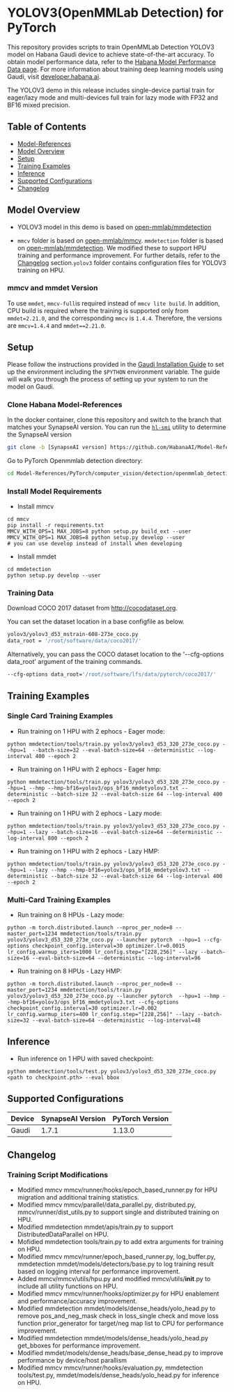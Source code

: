 # YOLOV3(OpenMMLab Detection) for PyTorch
This repository provides scripts to train OpenMMLab Detection YOLOV3 model on Habana Gaudi device to achieve state-of-the-art accuracy. To obtain model performance data, refer to the [Habana Model Performance Data page](https://developer.habana.ai/resources/habana-training-models/#performance).
For more information about training deep learning models using Gaudi, visit [developer.habana.ai](https://developer.habana.ai/resources/).

The YOLOV3 demo in this release includes single-device partial train for eager/lazy mode and multi-devices full train for lazy mode with FP32 and BF16 mixed precision.

## Table of Contents
- [Model-References](../../../../README.md)
- [Model Overview](#model-overview)
- [Setup](#setup)
- [Training Examples](#training-examples)
- [Inference](#inference)
- [Supported Configurations](#supported-configurations)
- [Changelog](#changelog)


## Model Overview
- YOLOV3 model in this demo is based on [open-mmlab/mmdetection](https://github.com/open-mmlab/mmdetection/tree/master/configs/yolo)

- `mmcv` folder is based on  [open-mmlab/mmcv](https://github.com/open-mmlab/mmcv/tree/v1.4.4). `mmdetection` folder is based on [open-mmlab/mmdetection](https://github.com/open-mmlab/mmdetection/tree/v2.21.0). We modified these to support HPU training and performance improvement. For further details, refer to the [Changelog](#changelog) section.`yolov3` folder contains configuration files for YOLOV3 training on HPU.

### mmcv and mmdet Version
To use `mmdet`, `mmcv-full`is required instead of `mmcv lite build`. In addition, CPU build is required where the training is supported only from `mmdet=2.21.0`, and the corresponding `mmcv` is `1.4.4`. Therefore, the versions are `mmcv=1.4.4` and `mmdet==2.21.0`.

## Setup
Please follow the instructions provided in the [Gaudi Installation
Guide](https://docs.habana.ai/en/latest/Installation_Guide/index.html) to set up the
environment including the `$PYTHON` environment variable.
The guide will walk you through the process of setting up your system to run the model on Gaudi.

### Clone Habana Model-References
In the docker container, clone this repository and switch to the branch that
matches your SynapseAI version. You can run the
[`hl-smi`](https://docs.habana.ai/en/latest/Management_and_Monitoring/System_Management_Tools_Guide/System_Management_Tools.html#hl-smi-utility-options) utility to determine the SynapseAI version

```bash
git clone -b [SynapseAI version] https://github.com/HabanaAI/Model-References
```

Go to PyTorch Openmmlab detection directory:
```bash
cd Model-References/PyTorch/computer_vision/detection/openmmlab_detection
```

### Install Model Requirements
- Install mmcv
```
cd mmcv
pip install -r requirements.txt
MMCV_WITH_OPS=1 MAX_JOBS=8 python setup.py build_ext --user
MMCV_WITH_OPS=1 MAX_JOBS=8 python setup.py develop --user
# you can use develop instead of install when developing
```

- Install mmdet
```
cd mmdetection
python setup.py develop --user
```

### Training Data
Download COCO 2017 dataset from http://cocodataset.org. 

You can set the dataset location in a base configfile as below. 
```bash
yolov3/yolov3_d53_mstrain-608-273e_coco.py
data_root = '/root/software/data/coco2017/'
```

Alternatively, you can pass the COCO dataset location to the '--cfg-options data_root' argument of the training commands.
```bash
--cfg-options data_root='/root/software/lfs/data/pytorch/coco2017/' 
```

## Training Examples
### Single Card Training Examples
- Run training on 1 HPU with 2 ephocs - Eager mode:
```
python mmdetection/tools/train.py yolov3/yolov3_d53_320_273e_coco.py --hpu=1  --batch-size=32 --eval-batch-size=64 --deterministic --log-interval 400 --epoch 2
```

- Run training on 1 HPU with 2 ephocs - Eager hmp:
```
python mmdetection/tools/train.py yolov3/yolov3_d53_320_273e_coco.py --hpu=1 --hmp --hmp-bf16=yolov3/ops_bf16_mmdetyolov3.txt --deterministic --batch-size 32 --eval-batch-size 64 --log-interval 400 --epoch 2
```

- Run training on 1 HPU with 2 ephocs - Lazy mode:
```
python mmdetection/tools/train.py yolov3/yolov3_d53_320_273e_coco.py --hpu=1 --lazy --batch-size=16 --eval-batch-size=64 --deterministic --log-interval 800 --epoch 2
```

- Run training on 1 HPU with 2 ephocs - Lazy HMP:
```
python mmdetection/tools/train.py yolov3/yolov3_d53_320_273e_coco.py --hpu=1 --lazy --hmp --hmp-bf16=yolov3/ops_bf16_mmdetyolov3.txt --deterministic --batch-size 32 --eval-batch-size 64 --log-interval 400 --epoch 2
```

### Multi-Card Training Examples
- Run training on 8 HPUs - Lazy mode:
```
python -m torch.distributed.launch --nproc_per_node=8 --master_port=1234 mmdetection/tools/train.py yolov3/yolov3_d53_320_273e_coco.py --launcher pytorch  --hpu=1 --cfg-options checkpoint_config.interval=30 optimizer.lr=0.0015 lr_config.warmup_iters=1000 lr_config.step="[228,256]" --lazy --batch-size=16 --eval-batch-size=64 --deterministic --log-interval=96
```

- Run training on 8 HPUs - Lazy HMP:
```
python -m torch.distributed.launch --nproc_per_node=8 --master_port=1234 mmdetection/tools/train.py yolov3/yolov3_d53_320_273e_coco.py --launcher pytorch  --hpu=1 --hmp --hmp-bf16=yolov3/ops_bf16_mmdetyolov3.txt --cfg-options checkpoint_config.interval=30 optimizer.lr=0.002 lr_config.warmup_iters=400 lr_config.step="[228,256]" --lazy --batch-size=32 --eval-batch-size=64 --deterministic --log-interval=48
```

## Inference
- Run inference on 1 HPU with saved checkpoint:
```
python mmdetection/tools/test.py yolov3/yolov3_d53_320_273e_coco.py <path to checkpoint.pth> --eval bbox
```

## Supported Configurations
| Device | SynapseAI Version | PyTorch Version |
|--------|-------------------|-----------------|
| Gaudi  | 1.7.1            | 1.13.0          |

## Changelog
### Training Script Modifications
- Modified mmcv mmcv/runner/hooks/epoch_based_runner.py for HPU migration and additional training statistics.
- Modified mmcv mmcv/parallel/data_parallel.py, distributed.py, mmcv/runner/dist_utils.py to
support single and distributed training on HPU.
- Modified mmdetection mmdet/apis/train.py to support DistributedDataParallel on HPU.
- Mofidied mmdetection tools/train.py to add extra arguments for training on HPU.
- Modified mmcv mmcv/runner/epoch_based_runner.py, log_buffer.py, mmdetection mmdet/models/detectors/base.py
to log training result based on logging interval for performance improvement.
- Added mmcv/mmcv/utils/hpu.py and modified mmcv/utils/__init__.py to include all utility functions on HPU.
- Modified mmcv mmcv/runner/hooks/optimizer.py for HPU enablement and performance/accuracy improvement.
- Modified mmdetection mmdet/models/dense_heads/yolo_head.py to remove pos_and_neg_mask check in loss_single
check and move loss function prior_generator for target/neg map list to CPU for performance improvement.
- Modified mmdetection mmdet/models/dense_heads/yolo_head.py get_bboxes for performance improvement.
- Modified mmdet/models/dense_heads/base_dense_head.py to improve performance by device/host parallism
- Modified mmcv mmcv/runner/hooks/evaluation.py, mmdetection tools/test.py, mmdet/models/dense_heads/yolo_head.py
for inference on HPU.

